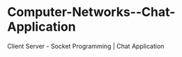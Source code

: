 Computer-Networks--Chat-Application
===================================

Client Server - Socket Programming | Chat Application
